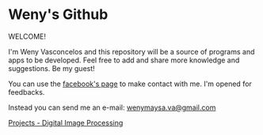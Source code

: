 # Weny's Github

WELCOME!

I'm Weny Vasconcelos and this repository will be a source of programs and apps to be developed. Feel free to add and share more knowledge and suggestions. Be my guest!

You can use the [facebook's page](https://facebook.com/wenyvasconcelos) to make contact with me. I'm opened for feedbacks.

Instead you can send me an e-mail: wenymaysa.va@gmail.com

[Projects - Digital Image Processing](Projetos/projetos.html)

